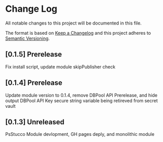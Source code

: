 # Change Log

All notable changes to this project will be documented in this file.

The format is based on [Keep a Changelog](http://keepachangelog.com/)
and this project adheres to [Semantic Versioning](http://semver.org/).

## [0.1.5] Prerelease

Fix install script, update module skipPublisher check

## [0.1.4] Prerelease

Update module version to 0.1.4, remove DBPool API Prerelease, and hide output DBPool API Key secure string variable being retireved from secret vault

## [0.1.3] Unreleased

PsStucco Module devlopment, GH pages deply, and monolithic module
